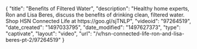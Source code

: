 {
    "title": "Benefits of Filtered Water",
    "description": "Healthy home experts, Ron and Lisa Beres, discuss the benefits of drinking clean, filtered water. Shop HSN Connected Life at https:\/\/goo.gl\/sjTNLP",
    "videoid": "97264519",
    "date_created": "1497033795",
    "date_modified": "1497627373",
    "type": "captivate",
    "layout": "video",
    "url": "\/v\/hsn-connected-life-ron-and-lisa-beres-pt-2\/97264519"
}
